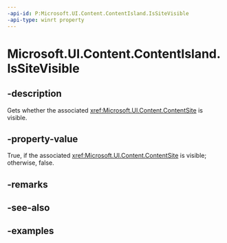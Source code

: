 ```yaml
---
-api-id: P:Microsoft.UI.Content.ContentIsland.IsSiteVisible
-api-type: winrt property
---
```


# Microsoft.UI.Content.ContentIsland.IsSiteVisible

<!--
public bool IsSiteVisible { get; }
-->

## -description

Gets whether the associated <xref:Microsoft.UI.Content.ContentSite> is visible.

## -property-value

True, if the associated <xref:Microsoft.UI.Content.ContentSite> is visible; otherwise, false.

## -remarks

## -see-also

## -examples
